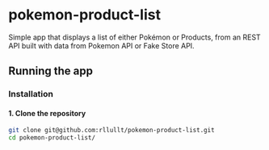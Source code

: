 # pokemon-product-list
Simple app that displays a list of either Pokémon or Products, from an REST API built with data from Pokemon API or Fake Store API.

## Running the app

### Installation

#### 1. Clone the repository

```bash
git clone git@github.com:rllullt/pokemon-product-list.git
cd pokemon-product-list/
```

